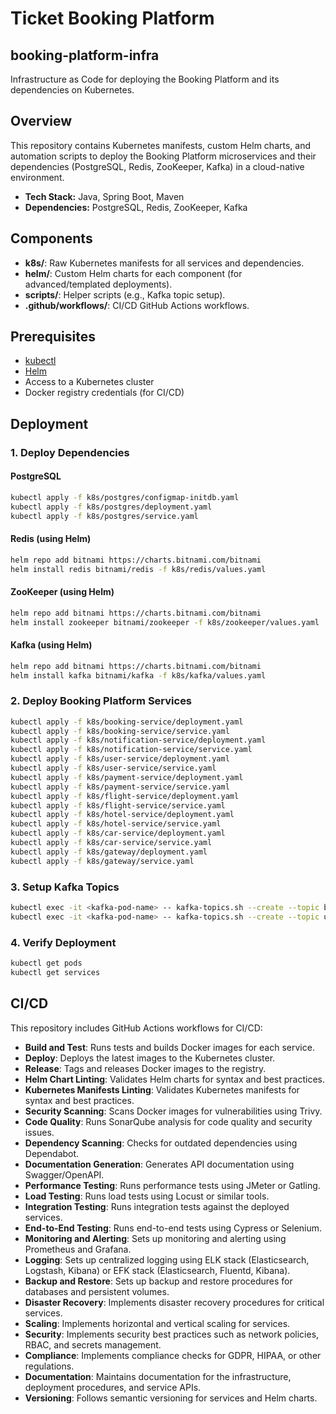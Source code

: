 # Ticket Booking Platform
## booking-platform-infra

Infrastructure as Code for deploying the Booking Platform and its dependencies on Kubernetes.

## Overview

This repository contains Kubernetes manifests, custom Helm charts, and automation scripts to deploy the Booking Platform microservices and their dependencies (PostgreSQL, Redis, ZooKeeper, Kafka) in a cloud-native environment.

- **Tech Stack:** Java, Spring Boot, Maven
- **Dependencies:** PostgreSQL, Redis, ZooKeeper, Kafka

## Components

- **k8s/**: Raw Kubernetes manifests for all services and dependencies.
- **helm/**: Custom Helm charts for each component (for advanced/templated deployments).
- **scripts/**: Helper scripts (e.g., Kafka topic setup).
- **.github/workflows/**: CI/CD GitHub Actions workflows.

## Prerequisites

- [kubectl](https://kubernetes.io/docs/tasks/tools/)
- [Helm](https://helm.sh/)
- Access to a Kubernetes cluster
- Docker registry credentials (for CI/CD)

## Deployment

### 1. Deploy Dependencies

#### PostgreSQL

```sh
kubectl apply -f k8s/postgres/configmap-initdb.yaml
kubectl apply -f k8s/postgres/deployment.yaml
kubectl apply -f k8s/postgres/service.yaml
```
#### Redis (using Helm)
```sh
helm repo add bitnami https://charts.bitnami.com/bitnami
helm install redis bitnami/redis -f k8s/redis/values.yaml
```
#### ZooKeeper (using Helm)
```sh
helm repo add bitnami https://charts.bitnami.com/bitnami
helm install zookeeper bitnami/zookeeper -f k8s/zookeeper/values.yaml
```
#### Kafka (using Helm)
```sh
helm repo add bitnami https://charts.bitnami.com/bitnami
helm install kafka bitnami/kafka -f k8s/kafka/values.yaml
```
### 2. Deploy Booking Platform Services
```sh
kubectl apply -f k8s/booking-service/deployment.yaml
kubectl apply -f k8s/booking-service/service.yaml
kubectl apply -f k8s/notification-service/deployment.yaml
kubectl apply -f k8s/notification-service/service.yaml
kubectl apply -f k8s/user-service/deployment.yaml
kubectl apply -f k8s/user-service/service.yaml
kubectl apply -f k8s/payment-service/deployment.yaml
kubectl apply -f k8s/payment-service/service.yaml
kubectl apply -f k8s/flight-service/deployment.yaml
kubectl apply -f k8s/flight-service/service.yaml
kubectl apply -f k8s/hotel-service/deployment.yaml
kubectl apply -f k8s/hotel-service/service.yaml
kubectl apply -f k8s/car-service/deployment.yaml
kubectl apply -f k8s/car-service/service.yaml
kubectl apply -f k8s/gateway/deployment.yaml
kubectl apply -f k8s/gateway/service.yaml
```
### 3. Setup Kafka Topics
```sh
kubectl exec -it <kafka-pod-name> -- kafka-topics.sh --create --topic booking-events --bootstrap-server localhost:9092 --partitions 3 --replication-factor 1
kubectl exec -it <kafka-pod-name> -- kafka-topics.sh --create --topic user-events --bootstrap-server localhost:9092 --partitions 3 --replication-factor 1
```
### 4. Verify Deployment
```sh
kubectl get pods
kubectl get services
```
## CI/CD
This repository includes GitHub Actions workflows for CI/CD:
- **Build and Test**: Runs tests and builds Docker images for each service.
- **Deploy**: Deploys the latest images to the Kubernetes cluster.
- **Release**: Tags and releases Docker images to the registry.
- **Helm Chart Linting**: Validates Helm charts for syntax and best practices.
- **Kubernetes Manifests Linting**: Validates Kubernetes manifests for syntax and best practices.
- **Security Scanning**: Scans Docker images for vulnerabilities using Trivy.
- **Code Quality**: Runs SonarQube analysis for code quality and security issues.
- **Dependency Scanning**: Checks for outdated dependencies using Dependabot.
- **Documentation Generation**: Generates API documentation using Swagger/OpenAPI.
- **Performance Testing**: Runs performance tests using JMeter or Gatling.
- **Load Testing**: Runs load tests using Locust or similar tools.
- **Integration Testing**: Runs integration tests against the deployed services.
- **End-to-End Testing**: Runs end-to-end tests using Cypress or Selenium.
- **Monitoring and Alerting**: Sets up monitoring and alerting using Prometheus and Grafana.
- **Logging**: Sets up centralized logging using ELK stack (Elasticsearch, Logstash, Kibana) or EFK stack (Elasticsearch, Fluentd, Kibana).
- **Backup and Restore**: Sets up backup and restore procedures for databases and persistent volumes.
- **Disaster Recovery**: Implements disaster recovery procedures for critical services.
- **Scaling**: Implements horizontal and vertical scaling for services.
- **Security**: Implements security best practices such as network policies, RBAC, and secrets management.
- **Compliance**: Implements compliance checks for GDPR, HIPAA, or other regulations.
- **Documentation**: Maintains documentation for the infrastructure, deployment procedures, and service APIs.
- **Versioning**: Follows semantic versioning for services and Helm charts.
 

